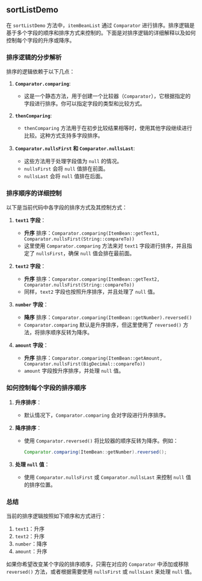sortListDemo
-----

在 `sortListDemo` 方法中，`itemBeanList` 通过 `Comparator` 进行排序。排序逻辑是基于多个字段的顺序和排序方式来控制的。下面是对排序逻辑的详细解释以及如何控制每个字段的升序或降序。

### 排序逻辑的分步解析

排序的逻辑依赖于以下几点：

1. **`Comparator.comparing`**:
   - 这是一个静态方法，用于创建一个比较器（`Comparator`），它根据指定的字段进行排序。你可以指定字段的类型和比较方式。

2. **`thenComparing`**:
   - `thenComparing` 方法用于在初步比较结果相等时，使用其他字段继续进行比较。这种方式支持多字段排序。

3. **`Comparator.nullsFirst` 和 `Comparator.nullsLast`**:
   - 这些方法用于处理字段值为 `null` 的情况。
   - `nullsFirst` 会将 `null` 值排在前面。
   - `nullsLast` 会将 `null` 值排在后面。

### 排序顺序的详细控制

以下是当前代码中各字段的排序方式及其控制方式：

1. **`text1` 字段**：
   - **升序** 排序：`Comparator.comparing(ItemBean::getText1, Comparator.nullsFirst(String::compareTo))`
   - 这里使用 `Comparator.comparing` 方法来对 `text1` 字段进行排序，并且指定了 `nullsFirst`，确保 `null` 值会排在最前面。

2. **`text2` 字段**：
   - **升序** 排序：`Comparator.comparing(ItemBean::getText2, Comparator.nullsFirst(String::compareTo))`
   - 同样，`text2` 字段也按照升序排序，并且处理了 `null` 值。

3. **`number` 字段**：
   - **降序** 排序：`Comparator.comparing(ItemBean::getNumber).reversed()`
   - `Comparator.comparing` 默认是升序排序，但这里使用了 `reversed()` 方法，将排序顺序反转为降序。

4. **`amount` 字段**：
   - **升序** 排序：`Comparator.comparing(ItemBean::getAmount, Comparator.nullsFirst(BigDecimal::compareTo))`
   - `amount` 字段按升序排序，并处理 `null` 值。

### 如何控制每个字段的排序顺序

1. **升序排序**：
   - 默认情况下，`Comparator.comparing` 会对字段进行升序排序。

2. **降序排序**：
   - 使用 `Comparator.reversed()` 将比较器的顺序反转为降序。例如：
     ```java
     Comparator.comparing(ItemBean::getNumber).reversed();
     ```

3. **处理 `null` 值**：
   - 使用 `Comparator.nullsFirst` 或 `Comparator.nullsLast` 来控制 `null` 值的排序位置。

### 总结

当前的排序逻辑按照如下顺序和方式进行：
1. `text1`：升序
2. `text2`：升序
3. `number`：降序
4. `amount`：升序

如果你希望改变某个字段的排序顺序，只需在对应的 `Comparator` 中添加或移除 `reversed()` 方法，或者根据需要使用 `nullsFirst` 或 `nullsLast` 来处理 `null` 值。